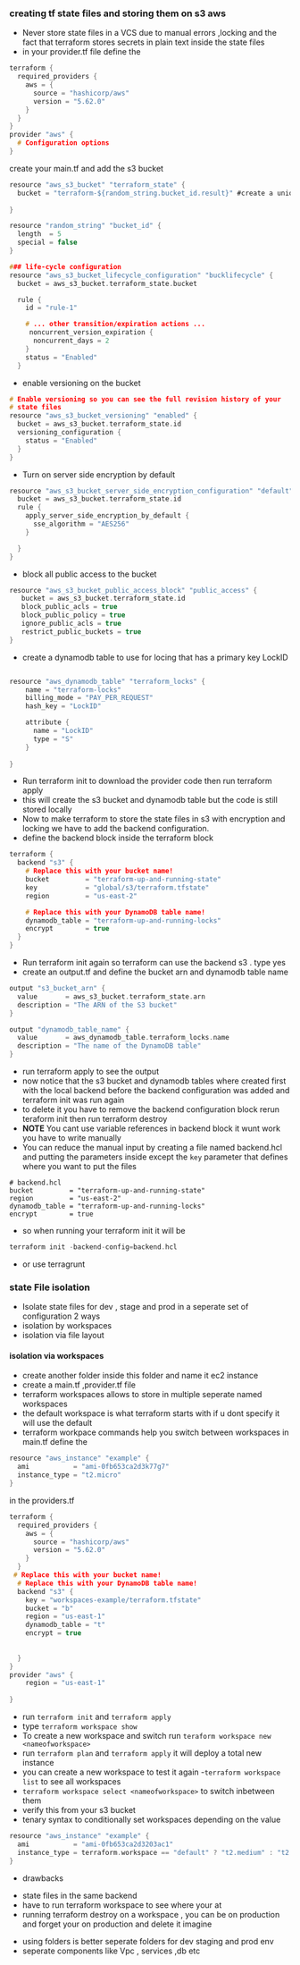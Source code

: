 ### creating tf state files and storing them on  s3 aws 
 - Never store state files in a VCS due to manual errors ,locking and the fact that terraform stores secrets in plain text inside the state files
- in your provider.tf file define the 
```h
terraform {
  required_providers {
    aws = {
      source = "hashicorp/aws"
      version = "5.62.0"
    }
  }
}
provider "aws" {
  # Configuration options
}
```
create your main.tf and add the s3 bucket 
```h
resource "aws_s3_bucket" "terraform_state" {
  bucket = "terraform-${random_string.bucket_id.result}" #create a unique bucket name 
  
}

resource "random_string" "bucket_id" {
  length  = 5
  special = false
}

### life-cycle configuration
resource "aws_s3_bucket_lifecycle_configuration" "bucklifecycle" {
  bucket = aws_s3_bucket.terraform_state.bucket

  rule {
    id = "rule-1"

    # ... other transition/expiration actions ...
     noncurrent_version_expiration {
      noncurrent_days = 2
    }
    status = "Enabled"
  }


```
- enable versioning on the bucket
```h
# Enable versioning so you can see the full revision history of your
# state files
resource "aws_s3_bucket_versioning" "enabled" {
  bucket = aws_s3_bucket.terraform_state.id
  versioning_configuration {
    status = "Enabled"
  }
}
```
- Turn on server side encryption by default 
```h
resource "aws_s3_bucket_server_side_encryption_configuration" "default" {
  bucket = aws_s3_bucket.terraform_state.id
  rule {
    apply_server_side_encryption_by_default {
      sse_algorithm = "AES256"
    }

  }
}

```
- block all public access to the bucket 
```h
resource "aws_s3_bucket_public_access_block" "public_access" {
   bucket = aws_s3_bucket.terraform_state.id
   block_public_acls = true
   block_public_policy = true
   ignore_public_acls = true
   restrict_public_buckets = true
}
```
- create a dynamodb table to use for locing that has a primary key LockID

```h

resource "aws_dynamodb_table" "terraform_locks" {
    name = "terraform-locks"
    billing_mode = "PAY_PER_REQUEST"
    hash_key = "LockID"

    attribute {
      name = "LockID"
      type = "S"
    }
  
}
```
- Run terraform init to download the provider code then run terraform apply 
- this will create the s3 bucket and dynamodb table but the code is still stored locally 
- Now to make terraform to store the state files in s3 with encryption and locking we have to add the backend configuration. 
- define the backend block inside the terraform block 
```h
terraform {
  backend "s3" {
    # Replace this with your bucket name!
    bucket         = "terraform-up-and-running-state"
    key            = "global/s3/terraform.tfstate"
    region         = "us-east-2"

    # Replace this with your DynamoDB table name!
    dynamodb_table = "terraform-up-and-running-locks"
    encrypt        = true
  }
}
```
- Run terraform init again so terraform can use the backend s3 . type yes 
- create an output.tf and define the bucket arn and dynamodb table name 
```h
output "s3_bucket_arn" {
  value       = aws_s3_bucket.terraform_state.arn
  description = "The ARN of the S3 bucket"
}

output "dynamodb_table_name" {
  value       = aws_dynamodb_table.terraform_locks.name
  description = "The name of the DynamoDB table"
}
```
- run terraform apply to see the output 
- now notice that the s3 bucket and dynamodb tables where created first  with the local backend before the backend configuration was added and terraform init was run again 
- to delete it you have to remove the backend configuration block rerun teraform init then run terraform destroy 
- **NOTE** You cant use variable references in backend block it wunt work you have to write manually 
- You can reduce the manual input by creating a file named backend.hcl and putting the parameters inside except the `key` parameter that defines where you want to put the files  
```
# backend.hcl
bucket         = "terraform-up-and-running-state"
region         = "us-east-2"
dynamodb_table = "terraform-up-and-running-locks"
encrypt        = true
``` 
- so when running your terraform init it will be 

```h
terraform init -backend-config=backend.hcl

```
- or use terragrunt

### state File isolation 
- Isolate state files for dev , stage and prod in a seperate set of configuration 
2 ways 
- isolation by workspaces
- isolation via file layout 
#### isolation via  workspaces

- create another folder inside this folder and name it ec2 instance 
- create a main.tf ,provider.tf file
- terraform workspaces allows to store in multiple seperate named workspaces 
- the default workspace is what terraform starts with if u dont specify it will use the default 
- terraform workpace commands help you switch between workspaces 
in main.tf define the 

```h
resource "aws_instance" "example" {
  ami           = "ami-0fb653ca2d3k77g7"
  instance_type = "t2.micro"
}
``` 
in the providers.tf

```h
terraform {
  required_providers {
    aws = {
      source = "hashicorp/aws"
      version = "5.62.0"
    }
  }
 # Replace this with your bucket name!
  # Replace this with your DynamoDB table name!
  backend "s3" {
    key = "workspaces-example/terraform.tfstate"
    bucket = "b"
    region = "us-east-1"
    dynamodb_table = "t"
    encrypt = true
    
    
  }
}
provider "aws" {
    region = "us-east-1"
  
}
```
- run `terraform init` and `terraform apply ` 
- type `terraform workspace show `
- To create a new workspace  and switch run `teraform workspace new <nameofworkspace>`
- run `terraform plan` and `terraform apply` it will deploy a total new instance
- you can create a new workspace to test it again 
-`terraform workspace list` to see all workspaces 
- `terraform workspace select <nameofworkspace>` to switch inbetween them 
- verify this from your s3 bucket
- tenary syntax to conditionally set workspaces depending on the value 
```h
resource "aws_instance" "example" {
  ami           = "ami-0fb653ca2d3203ac1"
  instance_type = terraform.workspace == "default" ? "t2.medium" : "t2.micro"
}
``` 
- drawbacks
* state files in the same backend
* have to run terraform workspace to see where your at
* running terraform destroy on a workspace , you can be on production and forget your on production and delete it imagine 

- using folders is better seperate folders for dev staging and prod env
- seperate components like Vpc , services ,db etc








